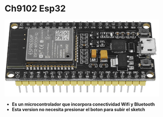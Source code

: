 # Ch9102 Esp32

<img src="https://github.com/IDiegoUlises/Esp32-Instalacion-y-Hola-Mundo/blob/main/Images/Esp32-Imagen2.jpg" width="500" height="250" />

* **Es un microcontrolador que incorpora conectividad Wifi y Bluetooth**
* **Esta version no necesita presionar el boton para subir el sketch**
